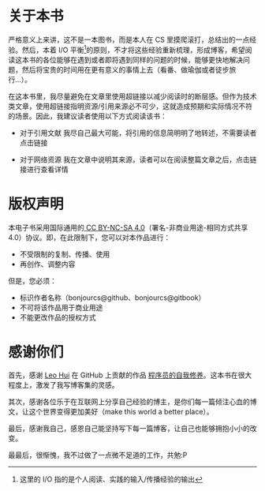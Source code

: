 # 关于本书

严格意义上来讲，这不是一本图书，而是本人在 CS 里摸爬滚打，总结出的一点经验。然后，本着 I/O 平衡[^1]的原则，不才将这些经验重新梳理，形成博客，希望阅读这本书的各位能够在遇到或者即将遇到同样的问题的时候，能够更快地解决问题，然后将宝贵的时间用在更有意义的事情上去（看番、做瑜伽或者徒步旅行...）。

在这本书里，我尽量避免在文章里使用超链接以减少阅读时的断层感。但作为技术类文章，使用超链接指明资源/引用来源必不可少，这就造成预期和实际情况不符的场景。因此，我建议读者使用以下方式阅读该书：
- 对于引用文献
我尽自己最大可能，将引用的信息简明明了地转述，不需要读者点击链接

- 对于网络资源
我在文章中说明其来源，读者可以在阅读整篇文章之后，点击链接进行查看详情



# 版权声明

本电子书采用国际通用的[ CC BY-NC-SA 4.0](https://creativecommons.org/licenses/by-nc-sa/4.0/)（署名-非商业用途-相同方式共享 4.0）协议。即，在此限制下，您可以对本作品进行：

- 不受限制的复制、传播、使用
- 再创作、调整内容

但是，您必须：

- 标识作者名称（bonjourcs@github、bonjourcs@gitbook）
- 不可将该作品用于商业用途
- 不能更改作品的授权方式

# 感谢你们

首先，感谢 [Leo Hui](https://github.com/leohxj) 在 GitHub 上贡献的作品 [程序员的自我修养](https://github.com/leohxj/a-programmer-prepares)。这本书在很大程度上，激发了我写博客集的灵感。

其次，感谢各位乐于在互联网上分享自己经验的博主，是你们每一篇倾注心血的博文，让这个世界变得更加美好（make this world a better place）。

最后，感谢我自己，感恩自己能坚持写下每一篇博客，让自己也能够拥抱小小的改变。

最最后，很惭愧，我不过做了一点微不足道的工作，共勉:P


[^1]: 这里的 I/O 指的是个人阅读、实践的输入/传播经验的输出